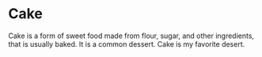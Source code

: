 # Cake
Cake is a form of sweet food made from flour, sugar, and other ingredients, that is usually baked. It is a common dessert. Cake is my favorite desert.